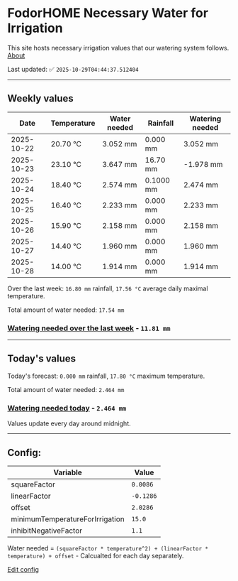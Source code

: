 # FodorHOME Necessary Water for Irrigation

This site hosts necessary irrigation values that our watering system follows. [About](https://github.com/redyau/irrigation)

Last updated: ✅ `2025-10-29T04:44:37.512404`

---

## Weekly values

| Date | Temperature | Water needed | Rainfall | Watering needed |
|-----|-----|-----|-----|-----|
| 2025-10-22 | 20.70 °C | 3.052 mm | 0.000 mm | 3.052 mm |
| 2025-10-23 | 23.10 °C | 3.647 mm | 16.70 mm | -1.978 mm |
| 2025-10-24 | 18.40 °C | 2.574 mm | 0.1000 mm | 2.474 mm |
| 2025-10-25 | 16.40 °C | 2.233 mm | 0.000 mm | 2.233 mm |
| 2025-10-26 | 15.90 °C | 2.158 mm | 0.000 mm | 2.158 mm |
| 2025-10-27 | 14.40 °C | 1.960 mm | 0.000 mm | 1.960 mm |
| 2025-10-28 | 14.00 °C | 1.914 mm | 0.000 mm | 1.914 mm |


Over the last week: `16.80 mm` rainfall, `17.56 °C` average daily maximal temperature.

Total amount of water needed: `17.54 mm`

### [Watering needed over the last week](lastweek.txt) - `11.81 mm`

---

## Today's values

Today's forecast: `0.000 mm` rainfall, `17.80 °C` maximum temperature.

Total amount of water needed: `2.464 mm`

### [Watering needed today](today.txt) - `2.464 mm`

Values update every day around midnight.

---

## Config:

| Variable | Value |
|-----|-----|
| squareFactor | `0.0086` |
| linearFactor | `-0.1286` |
| offset | `2.0286` |
| minimumTemperatureForIrrigation | `15.0` |
| inhibitNegativeFactor | `1.1` |

Water needed = `(squareFactor * temperature^2) + (linearFactor * temperature) + offset` - Calcualted for each day separately.

[Edit config](https://github.com/RedyAu/irrigation/edit/main/config.json)
